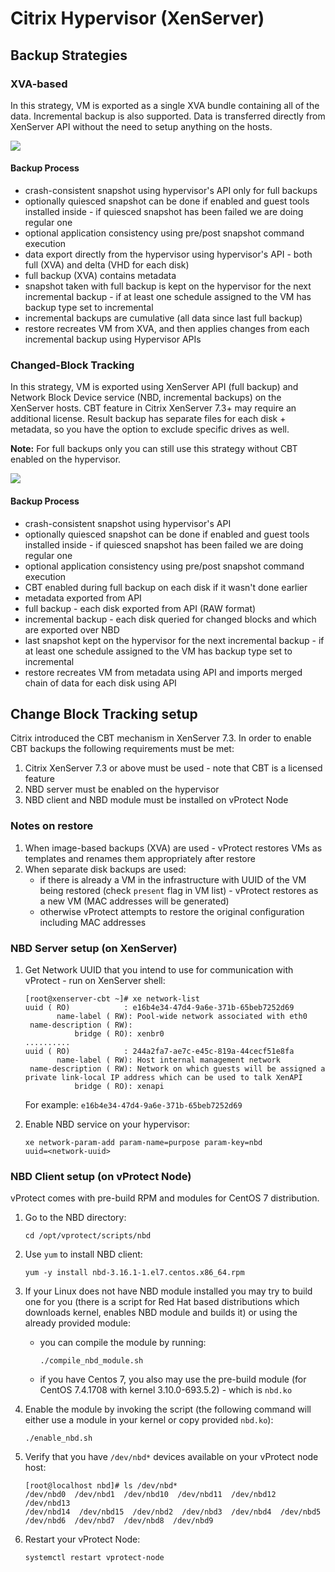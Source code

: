 # Citrix Hypervisor \(XenServer\)

## Backup Strategies

### XVA-based

In this strategy, VM is exported as a single XVA bundle containing all of the data. Incremental backup is also supported. Data is transferred directly from XenServer API without the need to setup anything on the hosts.

![](../../../.gitbook/assets/deployment-vprotect-citrix-hypervisor-xva.png)

#### Backup Process

* crash-consistent snapshot using hypervisor's API only for full backups
* optionally quiesced snapshot can be done if enabled and guest tools installed inside - if quiesced snapshot has been failed we are doing regular one
* optional application consistency using pre/post snapshot command execution
* data export directly from the hypervisor using hypervisor's API - both full \(XVA\) and delta \(VHD for each disk\)
* full backup \(XVA\) contains metadata
* snapshot taken with full backup is kept on the hypervisor for the next incremental backup - if at least one schedule assigned to the VM has backup type set to incremental
* incremental backups are cumulative \(all data since last full backup\)
* restore recreates VM from XVA, and then applies changes from each incremental backup using Hypervisor APIs

### Changed-Block Tracking

In this strategy, VM is exported using XenServer API \(full backup\) and Network Block Device service \(NBD, incremental backups\) on the XenServer hosts. CBT feature in Citrix XenServer 7.3+ may require an additional license. Result backup has separate files for each disk + metadata, so you have the option to exclude specific drives as well.

**Note:** For full backups only you can still use this strategy without CBT enabled on the hypervisor.

![](../../../.gitbook/assets/deployment-vprotect-citrix-hypervisor-cbt.png)

#### Backup Process

* crash-consistent snapshot using hypervisor's API
* optionally quiesced snapshot can be done if enabled and guest tools installed inside - if quiesced snapshot has been failed we are doing regular one
* optional application consistency using pre/post snapshot command execution
* CBT enabled during full backup on each disk if it wasn't done earlier
* metadata exported from API
* full backup - each disk exported from API \(RAW format\)
* incremental backup - each disk queried for changed blocks and which are exported over NBD
* last snapshot kept on the hypervisor for the next incremental backup - if at least one schedule assigned to the VM has backup type set to incremental
* restore recreates VM from metadata using API and imports merged chain of data for each disk using API

## Change Block Tracking setup

Citrix introduced the CBT mechanism in XenServer 7.3. In order to enable CBT backups the following requirements must be met:

1. Citrix XenServer 7.3 or above must be used - note that CBT is a licensed feature
2. NBD server must be enabled on the hypervisor
3. NBD client and NBD module must be installed on vProtect Node

### Notes on restore

1. When image-based backups \(XVA\) are used - vProtect restores VMs as templates and renames them appropriately after restore
2. When separate disk backups are used:
   * if there is already a VM in the infrastructure with UUID of the VM being restored \(check `present` flag in VM list\) - vProtect restores as a new VM \(MAC addresses will be generated\)
   * otherwise vProtect attempts to restore the original configuration including MAC addresses

### NBD Server setup \(on XenServer\)

1. Get Network UUID that you intend to use for communication with vProtect - run on XenServer shell:

   ```text
   [root@xenserver-cbt ~]# xe network-list 
   uuid ( RO)            : e16b4e34-47d4-9a6e-371b-65beb7252d69
          name-label ( RW): Pool-wide network associated with eth0
    name-description ( RW): 
              bridge ( RO): xenbr0
   ..........
   uuid ( RO)            : 244a2fa7-ae7c-e45c-819a-44cecf51e8fa
          name-label ( RW): Host internal management network
    name-description ( RW): Network on which guests will be assigned a private link-local IP address which can be used to talk XenAPI
              bridge ( RO): xenapi
   ```

   For example: `e16b4e34-47d4-9a6e-371b-65beb7252d69`

2. Enable NBD service on your hypervisor:

   ```text
   xe network-param-add param-name=purpose param-key=nbd 
   uuid=<network-uuid>
   ```

### NBD Client setup \(on vProtect Node\)

vProtect comes with pre-build RPM and modules for CentOS 7 distribution.

1. Go to the NBD directory:

   ```text
   cd /opt/vprotect/scripts/nbd
   ```

2. Use `yum` to install NBD client:

   ```text
   yum -y install nbd-3.16.1-1.el7.centos.x86_64.rpm
   ```

3. If your Linux does not have NBD module installed you may try to build one for you \(there is a script for Red Hat based distributions which downloads kernel, enables NBD module and builds it\) or using the already provided module:
   * you can compile the module by running:

     ```text
     ./compile_nbd_module.sh
     ```

   * if you have Centos 7, you also may use the pre-build module \(for CentOS 7.4.1708 with kernel 3.10.0-693.5.2\) - which is `nbd.ko`
4. Enable the module by invoking the script \(the following command will either use a module in your kernel or copy provided `nbd.ko`\):

   ```text
   ./enable_nbd.sh
   ```

5. Verify that you have `/dev/nbd*` devices available on your vProtect node host:

   ```text
   [root@localhost nbd]# ls /dev/nbd*
   /dev/nbd0  /dev/nbd1  /dev/nbd10  /dev/nbd11  /dev/nbd12  /dev/nbd13  
   /dev/nbd14  /dev/nbd15  /dev/nbd2  /dev/nbd3  /dev/nbd4  /dev/nbd5  
   /dev/nbd6  /dev/nbd7  /dev/nbd8  /dev/nbd9
   ```

6. Restart your vProtect Node:

   ```text
   systemctl restart vprotect-node
   ```

